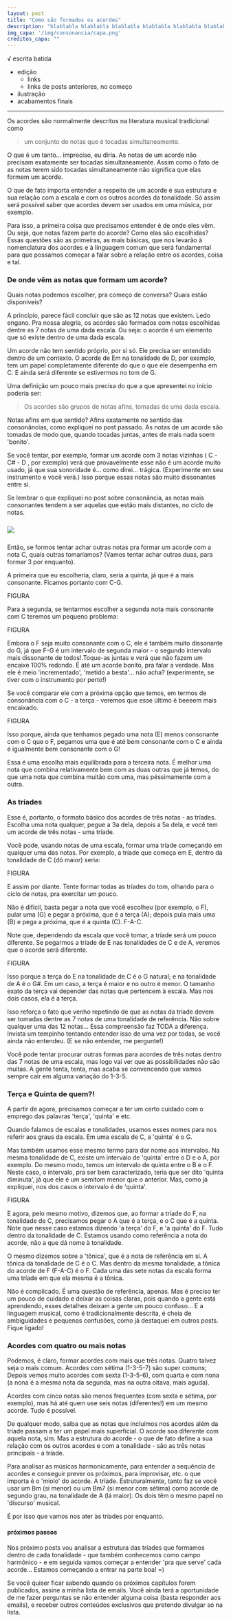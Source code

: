 ```yaml
---
layout: post
title: "Como são formados os acordes"
description: "blablabla blablabla blablabla blablabla blablabla blablabla blablabla blablabla blablabla blablabla blablabla blablabla blablabla "
img_capa: '/img/consonancia/capa.png'
creditos_capa: ""
---
```


√ escrita batida
- edição
  - links
  - links de posts anteriores, no começo
- ilustração
- acabamentos finais

------

Os acordes são normalmente descritos na literatura musical tradicional como 

> um conjunto de notas que é tocadas simultaneamente. 

O que é um tanto... impreciso, eu diria. As notas de um acorde não precisam exatamente ser tocadas simultaneamente. Assim como o fato de as notas terem sido tocadas simultaneamente não significa que elas formem um acorde. 

O que de fato importa entender a respeito de um acorde é sua estrutura e sua relação com a escala e com os outros acordes da tonalidade. Só assim será possível saber que acordes devem ser usados em uma música, por exemplo.

Para isso, a primeira coisa que precisamos entender é de onde eles vêm. Ou seja, que notas fazem parte do acorde? Como elas são escolhidas? Essas questões são as primeiras, as mais básicas, que nos levarão à nomenclatura dos acordes e à linguagem comum que será fundamental para que possamos começar a falar sobre a relação entre os acordes, coisa e tal.

### De onde vêm as notas que formam um acorde?

Quais notas podemos escolher, pra começo de conversa? Quais estão disponíveis?

A princípio, parece fácil concluir que são as 12 notas que existem. Ledo engano. Pra nossa alegria, os acordes são formados com notas escolhidas dentre as 7 notas de uma dada escala. Ou seja: o acorde é um elemento que só existe dentro de uma dada escala.

Um acorde não tem sentido próprio, por si só. Ele precisa ser entendido dentro de um contexto. O acorde de Em na tonalidade de D, por exemplo, tem um papel completamente diferente do que o que ele desempenha em C. E ainda será diferente se estivermos no tom de G.

Uma definição um pouco mais precisa do que a que apresentei no início poderia ser:

>  Os acordes são grupos de notas afins, tomadas de uma dada escala. 

Notas afins em que sentido? Afins exatamente no sentido das consonâncias, como expliquei no post passado. As notas de um acorde são tomadas de modo que, quando tocadas juntas, antes de mais nada soem 'bonito'.

Se você tentar, por exemplo, formar um acorde com 3 notas vizinhas ( C - C# - D , por exemplo) verá que provavelmente esse não é um acorde muito usado, já que sua sonoridade é... como direi... trágica. (Experimente em seu instrumento e você verá.) Isso porque essas notas são muito dissonantes entre si.

Se lembrar o que expliquei no post sobre consonância, as notas mais consonantes tendem a ser aquelas que estão mais distantes, no ciclo de notas.

<img src='/img/consonancia/consonancia_ciclo.png' style='margin:10px 0' class=""/>

Então, se formos tentar achar outras notas pra formar um acorde com a nota C, quais outras tomaríamos? (Vamos tentar achar outras duas, para formar 3 por enquanto).

A primeira que eu escolheria, claro, seria a quinta, já que é a mais consonante. Ficamos portanto com C-G. 

FIGURA

Para a segunda, se tentarmos escolher a segunda nota mais consonante com C teremos um pequeno problema:

FIGURA

Embora o F seja muito consonante com o C, ele é também muito dissonante do G, já que F-G é um intervalo de segunda maior - o segundo intervalo mais dissonante de todos!.Toque-as juntas e verá que não fazem um encaixe 100% redondo. É até um acorde bonito, pra falar a verdade. Mas ele é meio 'incrementado', 'metido a besta'... não acha? (experimente, se tiver com o instrumento por perto!)

Se você comparar ele com a próxima opção que temos, em termos de consonância com o C - a terça - veremos que esse último é beeeem mais encaixado.

FIGURA

Isso porque, ainda que tenhamos pegado uma nota (E) menos consonante com o C que o F, pegamos uma que é até bem consonante com o C e ainda é igualmente bem consonante com o G!

Essa é uma escolha mais equilibrada para a terceira nota. É melhor uma nota que combina relativamente bem com as duas outras que já temos, do que uma nota que combina muitão com uma, mas péssimamente com a outra.

### As tríades

Esse é, portanto, o formato básico dos acordes de três notas - as tríades. Escolha uma nota qualquer, pegue a 3a dela, depois a 5a dela, e você tem um acorde de três notas - uma tríade.

Você pode, usando notas de uma escala, formar uma tríade começando em qualquer uma das notas. Por exemplo, a tríade que começa em E, dentro da tonalidade de C (dó maior) seria:

FIGURA

E assim por diante. Tente formar todas as tríades do tom, olhando para o ciclo de notas, pra exercitar um pouco.

Não é difícil, basta pegar a nota que você escolheu (por exemplo, o F), pular uma (G) e pegar a próxima, que é a terça (A); depois pula mais uma (B) e pega a próxima, que é a quinta (C). F-A-C.

Note que, dependendo da escala que você tomar, a tríade será um pouco diferente. Se pegarmos a tríade de E nas tonalidades de C e de A, veremos que o acorde será diferente.

FIGURA

Isso porque a terça do E na tonalidade de C é o G natural; e na tonalidade de A é o G#. Em um caso, a terça é maior e no outro é menor. O tamanho exato da terça vai depender das notas que pertencem à escala. Mas nos dois casos, ela é a terça.

Isso reforça o fato que venho repetindo de que as notas da tríade devem ser tomadas dentre as 7 notas de uma tonalidade de referência. Não sobre qualquer uma das 12 notas... Essa compreensão faz TODA a diferença. Invista um tempinho tentando entender isso de uma vez por todas, se você ainda não entendeu. (E se não entender, me pergunte!)

Você pode tentar procurar outras formas para acordes de três notas dentro das 7 notas de uma escala, mas logo vai ver que as possibilidades não são muitas. A gente tenta, tenta, mas acaba se convencendo que vamos sempre cair em alguma variação do 1-3-5.

### Terça e Quinta de quem?!

A partir de agora, precisamos começar a ter um certo cuidado com o emprego das palavras 'terça', 'quinta' e etc.

Quando falamos de escalas e tonalidades, usamos esses nomes para nos referir aos graus da escala. Em uma escala de C, a 'quinta' é o G.

Mas também usamos esse mesmo termo para dar nome aos intervalos. Na mesma tonalidade de C, existe um intervalo de 'quinta' entre o D e o A, por exemplo. Do mesmo modo, temos um intervalo de quinta entre o B e o F. Neste caso, o intervalo, pra ser bem caracterizado, teria que ser dito 'quinta diminuta', já que ele é um semitom menor que o anterior. Mas, como já expliquei, nos dos casos o intervalo é de 'quinta'.

FIGURA

E agora, pelo mesmo motivo, dizemos que, ao formar a tríade do F, na tonalidade de C, precisamos pegar o A que é a terça, e o C que é a quinta. Note que nesse caso estamos dizendo 'a terça' do F, e 'a quinta' do F. Tudo dentro da tonalidade de C. Estamos usando como referência a nota do acorde, não a que dá nome à tonalidade.

O mesmo dizemos sobre a 'tônica', que é a nota de referência em si. A tônica da tonalidade de C é o C. Mas dentro da mesma tonalidade, a tônica do acorde de F (F-A-C) é o F. Cada uma das sete notas da escala forma uma tríade em que ela mesma é a tônica.

Não é complicado. É uma questão de referência, apenas. Mas é preciso ter um pouco de cuidado e deixar as coisas claras, pois quando a gente está aprendendo, esses detalhes deixam a gente um pouco confuso... E a linguagem musical, como é tradicionalmente descrita, é cheia de ambiguidades e pequenas confusões, como já destaquei em outros posts. Fique ligado!


### Acordes com quatro ou mais notas

Podemos, é claro, formar acordes com mais que três notas. Quatro talvez seja o mais comum. Acordes com sétima (1-3-5-7) são super comuns; Depois vemos muito acordes com sexta (1-3-5-6), com quarta e com nona (a nona é a mesma nota da segunda, mas na outra oitava, mais aguda).

Acordes com cinco notas são menos frequentes (com sexta e sétima, por exemplo), mas há até quem use seis notas (diferentes!) em um mesmo acorde. Tudo é possível.

De qualquer modo, saiba que as notas que incluímos nos acordes além da tríade passam a ter um papel mais superficial. O acorde soa diferente com aquela nota, sim. Mas a estrutura do acorde - o que de fato define a sua relação com os outros acordes e com a tonalidade - são as três notas principais - a tríade.

Para analisar as músicas harmonicamente, para entender a sequência de acordes e conseguir prever os próximos, para improvisar, etc. o que importa é o 'miolo' do acorde. A tríade. Estruturalmente, tanto faz se você usar um Bm (si menor) ou um Bm7 (si menor com sétima) como acorde de segundo grau, na tonalidade de A (lá maior). Os dois têm o mesmo papel no 'discurso' musical.

É por isso que vamos nos ater às tríades por enquanto.

#### próximos passos 

Nos próximo posts vou analisar a estrutura das tríades que formamos dentro de cada tonalidade - que também conhecemos como campo harmônico - e em seguida vamos começar a entender 'pra que serve' cada acorde... Estamos começando a entrar na parte boa! =)

Se você quiser ficar sabendo quando os próximos capítulos forem publicados, assine a minha lista de emails. Você ainda terá a oportunidade de me fazer perguntas se não entender alguma coisa (basta responder aos emails), e receber outros conteúdos exclusivos que pretendo divulgar só na lista.















